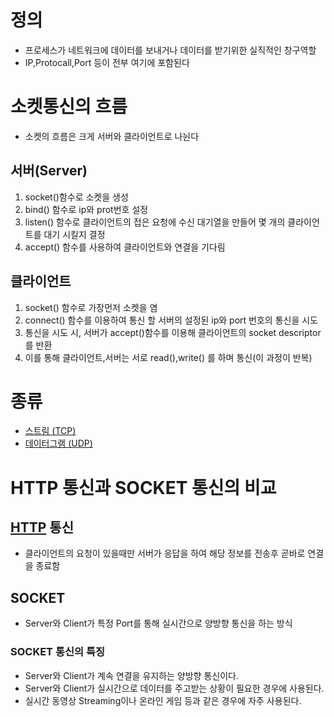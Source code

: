 # 정의
- 프로세스가 네트워크에 데이터를 보내거나 데이터를 받기위한 실직적인 창구역할
- IP,Protocall,Port 등이 전부 여기에 포함된다
# 소켓통신의 흐름
- 소켓의 흐름은 크게 서버와 클라이언트로 나뉜다
## 서버(Server)
1. socket()함수로 소켓을 생성
2. bind() 함수로 ip와 prot번호 설정
3. listen() 함수로 클라이언트의 접은 요청에 수신 대기열을 만들어 몇 개의 클라이언트를 대기 시킬지 결정
4. accept() 함수를 사용하여 클라이언트와 연결을 기다림
## 클라이언트
1. socket() 함수로 가장먼저 소켓을 염
2. connect() 함수를 이용하여 통신 할 서버의 설정된 ip와 port 번호의 통신을 시도
3. 통신을 시도 시, 서버가 accept()함수를 이용해 클라이언트의 socket descriptor를 반환
4. 이를 통해 클라이언트,서버는 서로 read(),write() 를 하며 통신(이 과정이 반복)
# 종류
- [스트림 (TCP)](https://github.com/pgsshiho/TIL/blob/main/network/TCP.md)
- [데이터그램 (UDP)](https://github.com/pgsshiho/TIL/blob/main/network/UDP.md)
# HTTP 통신과 SOCKET 통신의 비교
## [HTTP](https://github.com/pgsshiho/TIL/blob/main/network/HTTP.md) 통신
- 클라이언트의 요청이 있을때만 서버가 응답을 하여 해당 정보를 전송후 곧바로 연결을 종료함
## SOCKET
- Server와 Client가 특정 Port를 통해 실시간으로 양방향 통신을 하는 방식
### SOCKET 통신의 특징
- Server와 Client가 계속 연결을 유지하는 양방향 통신이다.
- Server와 Client가 실시간으로 데이터를 주고받는 상황이 필요한 경우에 사용된다.
- 실시간 동영상 Streaming이나 온라인 게임 등과 같은 경우에 자주 사용된다.
